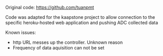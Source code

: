 Original code: https://github.com/tuanpmt

Code was adapted for the kaapstone project to allow connection to the specific heroku-hosted web application and pushing ADC collected data

Known issues: 
- http URL messes up the controller. Unknown reason
- Frequency of data aquisition can not be set